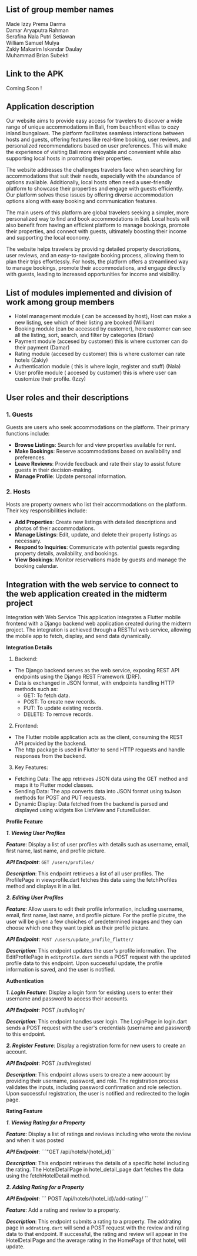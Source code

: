 ## **List of group member names**
Made Izzy Prema Darma <br>
Damar Aryaputra Rahman <br> 
Serafina Nala Putri Setiawan <br>
William Samuel Mulya <br>
Zakiy Makarim Iskandar Daulay <br>
Muhammad Brian Subekti <br>

## **Link to the APK**
Coming Soon !

## **Application description**
Our website aims to provide easy access for travelers to discover a wide range of unique accommodations in Bali, from beachfront villas to cozy inland bungalows. The platform facilitates seamless interactions between hosts and guests, offering features like real-time booking, user reviews, and personalized recommendations based on user preferences. This will make the experience of visiting Bali more enjoyable and convenient while also supporting local hosts in promoting their properties.

The website addresses the challenges travelers face when searching for accommodations that suit their needs, especially with the abundance of options available. Additionally, local hosts often need a user-friendly platform to showcase their properties and engage with guests efficiently. Our platform solves these issues by offering diverse accommodation options along with easy booking and communication features.

The main users of this platform are global travelers seeking a simpler, more personalized way to find and book accommodations in Bali. Local hosts will also benefit from having an efficient platform to manage bookings, promote their properties, and connect with guests, ultimately boosting their income and supporting the local economy.

The website helps travelers by providing detailed property descriptions, user reviews, and an easy-to-navigate booking process, allowing them to plan their trips effortlessly. For hosts, the platform offers a streamlined way to manage bookings, promote their accommodations, and engage directly with guests, leading to increased opportunities for income and visibility.

## **List of modules implemented and division of work among group members**
* Hotel management module ( can be accessed by host), Host can make a new listing, see which of their listing are booked (William)
* Booking module (can be accessed by customer), here customer can see all the listing, sort, search, and filter by categories (Brian)
* Payment module (accesed by customer) this is where customer can do their payment (Damar)
* Rating module (accesed by customer) this is where customer can rate hotels (Zakiy)
* Authentication module ( this is where login, register and stuff) (Nala)
* User profile module ( accesed by customer) this is where user can customize their profile. (Izzy)

## **User roles and their descriptions**

### 1. Guests
Guests are users who seek accommodations on the platform. Their primary functions include:
- **Browse Listings**: Search for and view properties available for rent.
- **Make Bookings**: Reserve accommodations based on availability and preferences.
- **Leave Reviews**: Provide feedback and rate their stay to assist future guests in their decision-making.
- **Manage Profile**: Update personal information.
### 2. Hosts
Hosts are property owners who list their accommodations on the platform. Their key responsibilities include:
- **Add Properties**: Create new listings with detailed descriptions and photos of their accommodations.
- **Manage Listings**: Edit, update, and delete their property listings as necessary.
- **Respond to Inquiries**: Communicate with potential guests regarding property details, availability, and bookings.
- **View Bookings**: Monitor reservations made by guests and manage the booking calendar.

## **Integration with the web service to connect to the web application created in the midterm project**

Integration with Web Service
This application integrates a Flutter mobile frontend with a Django backend web application created during the midterm project. The integration is achieved through a RESTful web service, allowing the mobile app to fetch, display, and send data dynamically.

**Integration Details**

1. Backend:

* The Django backend serves as the web service, exposing REST API endpoints using the Django REST Framework (DRF).
* Data is exchanged in JSON format, with endpoints handling HTTP methods such as:
  * GET: To fetch data.
  * POST: To create new records.
  * PUT: To update existing records.
  * DELETE: To remove records.

2. Frontend:

* The Flutter mobile application acts as the client, consuming the REST API provided by the backend.
* The http package is used in Flutter to send HTTP requests and handle responses from the backend.

3. Key Features:

* Fetching Data: The app retrieves JSON data using the GET method and maps it to Flutter model classes.
* Sending Data: The app converts data into JSON format using toJson methods for POST and PUT requests.
* Dynamic Display: Data fetched from the backend is parsed and displayed using widgets like ListView and FutureBuilder.

**Profile Feature**

***1. Viewing User Profiles***

***Feature***: Display a list of user profiles with details such as username, email, first name, last name, and profile picture.

***API Endpoint***: ```GET /users/profiles/```

***Description***: This endpoint retrieves a list of all user profiles. The ProfilePage in viewprofile.dart fetches this data using the fetchProfiles method and displays it in a list.

***2. Editing User Profiles***
   
***Feature***: Allow users to edit their profile information, including username, email, first name, last name, and profile picture. For the profile picutre, the user will be given a few choiches of predetermined images and they can choose which one they want to pick as their profile picture.

***API Endpoint***: ```POST /users/update_profile_flutter/``` 

***Description***: This endpoint updates the user's profile information. The EditProfilePage in ```editprofile.dart``` sends a POST request with the updated profile data to this endpoint. Upon successful update, the profile information is saved, and the user is notified.

**Authentication**

***1. Login*** 
***Feature***: Display a login form for existing users to enter their username and password to access their accounts.

***API Endpoint***: POST /auth/login/

***Description***: This endpoint handles user login. The LoginPage in login.dart sends a POST request with the user's credentials (username and password) to this endpoint.

***2. Register*** 
***Feature***: Display a registration form for new users to create an account.

***API Endpoint***: POST /auth/register/

***Description***: This endpoint allows users to create a new account by providing their username, password, and role. The registration process validates the inputs, including password confirmation and role selection. Upon successful registration, the user is notified and redirected to the login page.

 
**Rating Feature**


***1. Viewing Rating for a Property***

***Feature***: Display a list of ratings and reviews including who wrote the review and when it was posted

***API Endpoint***: ```"GET /api/hotels/{hotel_id}``

***Description***: This endpoint retrieves the details of a specific hotel including the rating. The HotelDetailPage in hotel_detail_page dart fetches the data using the fetchHotelDetail method.


***2. Adding Rating for a Property***

***API Endpoint***: ``` POST /api/hotels/{hotel_id}/add-rating/ ``

***Feature***: Add a rating and review to a property. 

***Description***: This endpoint submits a rating to a property. The addrating page in   ```addrating.dart```  will send a POST request with the review and rating data to that endpoint. If successful, the rating and review will appear in the HotelDetailPage and the average rating in the HomePage of that hotel, will update.



